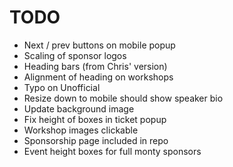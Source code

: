 # TODO

- Next / prev buttons on mobile popup
- Scaling of sponsor logos
- Heading bars (from Chris' version)
- Alignment of heading on workshops
- Typo on Unofficial 
- Resize down to mobile should show speaker bio
- Update background image
- Fix height of boxes in ticket popup
- Workshop images clickable
- Sponsorship page included in repo
- Event height boxes for full monty sponsors
